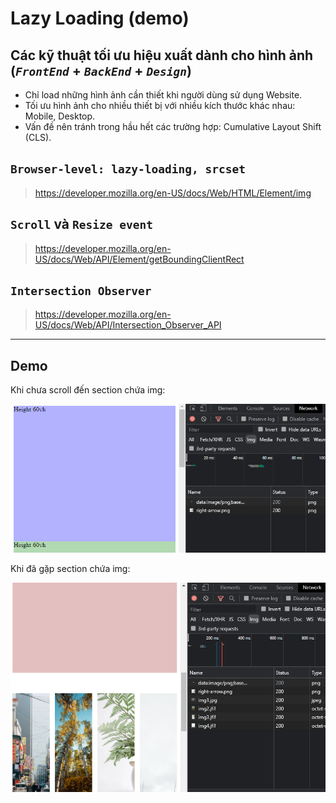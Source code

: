 # Lazy Loading (demo)

## Các kỹ thuật tối ưu hiệu xuất dành cho hình ảnh (_`FrontEnd`_ + _`BackEnd`_ + _`Design`_)

- Chỉ load những hình ảnh cần thiết khi người dùng sử dụng Website.
- Tối ưu hình ảnh cho nhiều thiết bị với nhiều kích thước khác nhau: Mobile, Desktop.
- Vấn đề nên tránh trong hầu hết các trường hợp: Cumulative Layout Shift (CLS).

## **`Browser-level: lazy-loading, srcset`**

> https://developer.mozilla.org/en-US/docs/Web/HTML/Element/img

## **`Scroll`** và **`Resize event`**

> https://developer.mozilla.org/en-US/docs/Web/API/Element/getBoundingClientRect

## **`Intersection Observer`**

> https://developer.mozilla.org/en-US/docs/Web/API/Intersection_Observer_API

---

## Demo

Khi chưa scroll đến section chứa img:

![img](./assets/img-readme1.png)

Khi đã gặp section chứa img:

![img](./assets/img-readme2.png)
